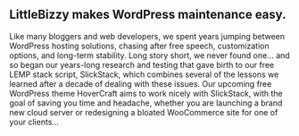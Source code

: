 ## LittleBizzy makes WordPress maintenance easy.

Like many bloggers and web developers, we spent years jumping between WordPress hosting solutions, chasing after free speech, customization options, and long-term stability. Long story short, we never found one... and so began our years-long research and testing that gave birth to our free LEMP stack script, SlickStack, which combines several of the lessons we learned after a decade of dealing with these issues. Our upcoming free WordPress theme HoverCraft aims to work nicely with SlickStack, with the goal of saving you time and headache, whether you are launching a brand new cloud server or redesigning a bloated WooCommerce site for one of your clients...
